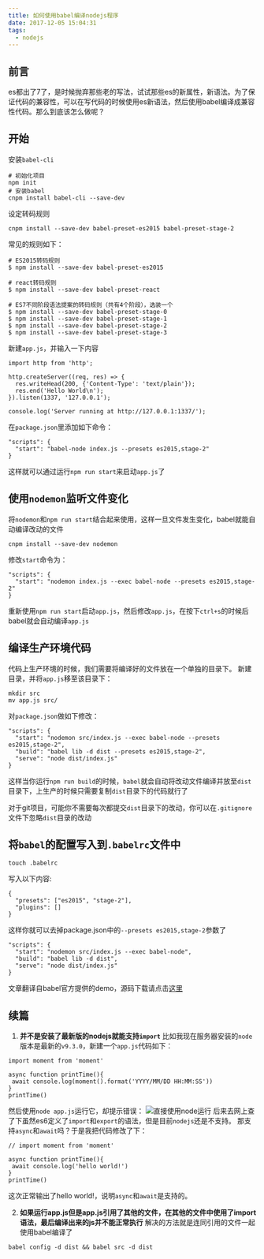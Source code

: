 ```yaml
---
title: 如何使用babel编译nodejs程序
date: 2017-12-05 15:04:31
tags: 
  - nodejs
---
```


## 前言
es都出了7了，是时候抛弃那些老的写法，试试那些es的新属性，新语法。为了保证代码的兼容性，可以在写代码的时候使用es新语法，然后使用babel编译成兼容性代码。那么到底该怎么做呢？

## 开始
安装`babel-cli`
```
# 初始化项目
npm init
# 安装babel
cnpm install babel-cli --save-dev
```
设定转码规则
```
cnpm install --save-dev babel-preset-es2015 babel-preset-stage-2
```
常见的规则如下：
```
# ES2015转码规则
$ npm install --save-dev babel-preset-es2015

# react转码规则
$ npm install --save-dev babel-preset-react

# ES7不同阶段语法提案的转码规则（共有4个阶段），选装一个
$ npm install --save-dev babel-preset-stage-0
$ npm install --save-dev babel-preset-stage-1
$ npm install --save-dev babel-preset-stage-2
$ npm install --save-dev babel-preset-stage-3
```
新建`app.js`，并输入一下内容
```
import http from 'http';

http.createServer((req, res) => {
  res.writeHead(200, {'Content-Type': 'text/plain'});
  res.end('Hello World\n');
}).listen(1337, '127.0.0.1');

console.log('Server running at http://127.0.0.1:1337/');
```
在`package.json`里添加如下命令：
```
"scripts": {
  "start": "babel-node index.js --presets es2015,stage-2"
}
```
这样就可以通过运行`npm run start`来启动`app.js`了

## 使用`nodemon`监听文件变化
将`nodemon`和`npm run start`结合起来使用，这样一旦文件发生变化，babel就能自动编译改动的文件
```
cnpm install --save-dev nodemon
```
修改`start`命令为：
```
"scripts": {
  "start": "nodemon index.js --exec babel-node --presets es2015,stage-2"
}
```
重新使用`npm run start`启动`app.js`，然后修改`app.js`，在按下`ctrl+s`的时候后babel就会自动编译`app.js`

## 编译生产环境代码
代码上生产环境的时候，我们需要将编译好的文件放在一个单独的目录下。
新建目录，并将`app.js`移至该目录下：
```
mkdir src
mv app.js src/
```
对`package.json`做如下修改：
```
"scripts": {
  "start": "nodemon src/index.js --exec babel-node --presets es2015,stage-2",
  "build": "babel lib -d dist --presets es2015,stage-2",
  "serve": "node dist/index.js"
}
```
这样当你运行`npm run build`的时候，`babel`就会自动将改动文件编译并放至`dist`目录下，上生产的时候只需要复制`dist`目录下的代码就行了

对于git项目，可能你不需要每次都提交`dist`目录下的改动，你可以在`.gitignore`文件下忽略`dist`目录的改动

## 将`babel`的配置写入到`.babelrc`文件中
```
touch .babelrc
```
写入以下内容:
```
{
  "presets": ["es2015", "stage-2"],
  "plugins": []
}
```
这样你就可以去掉package.json中的`--presets es2015,stage-2`参数了
```
"scripts": {
  "start": "nodemon src/index.js --exec babel-node",
  "build": "babel lib -d dist",
  "serve": "node dist/index.js"
}
```

文章翻译自babel官方提供的demo，源码下载请点击[这里](https://github.com/babel/example-node-server)

## 续篇
1. **并不是安装了最新版的nodejs就能支持`import`**
比如我现在服务器安装的`node`版本是最新的`v9.3.0`，新建一个`app.js`代码如下：
```
import moment from 'moment'

async function printTime(){
 await console.log(moment().format('YYYY/MM/DD HH:MM:SS'))
}
printTime()
```
然后使用`node app.js`运行它，却提示错误：
![直接使用node运行](https://fs.andylistudio.com/blog/node-v.png/default)
后来去网上查了下虽然es6定义了`import`和`export`的语法，但是目前`nodejs`还是不支持。
那支持`async`和`await`吗？于是我把代码修改了下：
```
// import moment from 'moment'

async function printTime(){
 await console.log('hello world!')
}
printTime()
```
这次正常输出了hello world!，说明`async`和`await`是支持的。

2. **如果运行app.js但是app.js引用了其他的文件，在其他的文件中使用了import语法，最后编译出来的js并不能正常执行**
解决的方法就是连同引用的文件一起使用babel编译了
```
babel config -d dist && babel src -d dist
```
